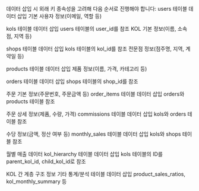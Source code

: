 데이터 삽입 시 외래 키 종속성을 고려해 다음 순서로 진행해야 합니다:
users 테이블 데이터 삽입
기본 사용자 정보(이메일, 역할 등)

kols 테이블 데이터 삽입
users 테이블의 user_id를 참조
KOL 기본 정보(이름, 소속점, 지역 등)


shops 테이블 데이터 삽입
kols 테이블의 kol_id를 참조
전문점 정보(점주명, 지역, 계약일 등)


products 테이블 데이터 삽입
제품 정보(이름, 가격, 카테고리 등)


orders 테이블 데이터 삽입
shops 테이블의 shop_id를 참조

주문 기본 정보(주문번호, 주문금액 등)
order_items 테이블 데이터 삽입
orders와 products 테이블 참조

주문 상세 정보(제품, 수량, 가격)
commissions 테이블 데이터 삽입
kols와 orders 테이블 참조

수당 정보(금액, 정산 여부 등)
monthly_sales 테이블 데이터 삽입
kols와 shops 테이블 참조

월별 매출 데이터
kol_hierarchy 테이블 데이터 삽입
kols 테이블의 ID를 parent_kol_id, child_kol_id로 참조

KOL 간 계층 구조 정보
기타 통계/분석 테이블 데이터 삽입
product_sales_ratios, kol_monthly_summary 등